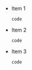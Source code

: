 * Item 1

    ```
    code
    ```
    
* Item 2

    ```
    code
    ```
    
* Item 3

    ```
    code
    ```
